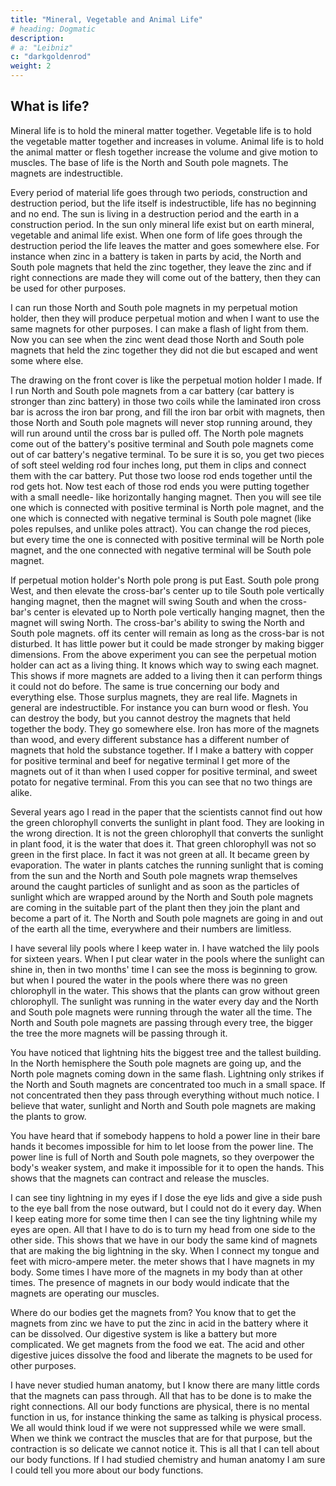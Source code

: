 ```yaml
---
title: "Mineral, Vegetable and Animal Life"
# heading: Dogmatic
description: 
# a: "Leibniz"
c: "darkgoldenrod"
weight: 2
---
```



## What is life? 

Mineral life is to hold the mineral matter together. Vegetable life is to hold the vegetable matter together and increases in volume. Animal life is to hold the animal matter or flesh together increase the volume and give motion to muscles. The base of life is the North and South pole magnets. The magnets are indestructible. 
     
Every period of material life goes through two periods, construction and destruction period, but the life itself is indestructible, life has no beginning and no end. The sun is living in a destruction period and the earth in a construction period. In the sun only mineral life exist but on earth mineral, vegetable and animal life exist. When one form of life goes through the destruction period the life leaves the matter and goes somewhere else.  For instance when zinc in a battery is taken in parts by acid, the North and South pole magnets that held the zinc together, they leave the zinc and if right connections are made they will come out of the battery, then they can be used for other purposes. 

I can run those North and South pole magnets in my perpetual motion holder, then they will produce perpetual motion and when I want to use the same magnets for other purposes. I can make a flash of light from them. Now you can see when the zinc went dead those North and South pole magnets that held the zinc together they did not die but escaped and went some where else. 
     

The drawing on the front cover is like the perpetual motion holder I made. If I run North and South pole magnets from a car battery (car battery is stronger than zinc battery) in those two coils while the laminated iron cross bar is across the iron bar prong, and fill the iron bar orbit with magnets, then those North and South pole magnets will never stop running around, they will run around until the cross bar is pulled off.  The North pole magnets come out of the battery's positive terminal and South pole magnets come out of car battery's negative terminal. To be sure it is so, you get two pieces of soft steel welding rod four inches long, put them in clips and connect them with the car battery. Put those two loose rod ends together until the rod gets hot. Now test each of those rod ends you were putting together with a small needle- like horizontally hanging magnet. Then you will see tile one which is connected with positive terminal is North pole magnet, and the one which is connected with negative terminal is South pole magnet (like poles repulses, and unlike poles attract). You can change the rod pieces, but every time the one is connected with positive terminal will be North pole magnet, and the one connected with negative terminal will be South pole magnet.
     
If perpetual motion holder's North pole prong is put East. South pole prong West, and then elevate the cross-bar's center up to tile South pole vertically hanging magnet, then the magnet will swing South and when the cross-bar's center is elevated up to North pole vertically hanging magnet, then the magnet will swing North. The cross-bar's ability to swing the North and South pole magnets. off its center will remain as long as the cross-bar is not disturbed. It has little power but it could be made stronger by making bigger dimensions.  From the above experiment you can see the perpetual motion holder can act as a living thing.  It knows which way to swing each magnet. This shows if more magnets are added to a living then it can perform things it could not do before. The same is true concerning our body and everything else. Those surplus magnets, they are real life. 
Magnets in general are indestructible. For instance you can burn wood or flesh. You can destroy the body, but you cannot destroy the magnets that held together the body. They go somewhere else.  Iron has more of the magnets than wood, and every different substance has a different number of magnets that hold the substance together. If I make a battery with copper for positive terminal and beef for negative terminal I get more of the magnets out of it than when I used copper for positive terminal, and sweet potato for negative terminal. From this you can see that no two things are alike. 
     
Several years ago I read in the paper that the scientists cannot find out how the green chlorophyll converts the sunlight in plant food. They are looking in the wrong direction. It is not the green chlorophyll that converts the sunlight in plant food, it is the water that does it. That green chlorophyll was not so green in the first place. In fact it was not green at all. It became green by evaporation. The water in plants catches the running sunlight that is coming from the sun and the North and South pole magnets wrap themselves around the caught particles of sunlight and as soon as the particles of sunlight which are wrapped around by the North and South pole magnets are coming in the suitable part of the plant then they join the plant and become a part of it. The North and South pole magnets are going in and out of the earth all the time, everywhere and their numbers are limitless. 
     
I have several lily pools where I keep water in. I have watched the lily pools for sixteen years. When I put clear water in the pools where the sunlight can shine in, then in two months' time I can see the moss is beginning to grow. but when I poured the water in the pools where there was no green chlorophyll in the water. This shows that the plants can grow without green chlorophyll. The sunlight was running in the water every day and the North and South pole magnets were running through the water all the time. The North and South pole magnets are passing through every tree, the bigger the tree the more magnets will be passing through it. 

You have noticed that lightning hits the biggest tree and the tallest building. In the North hemisphere the South pole magnets are going up, and the North pole magnets coming down in the same flash. Lightning only strikes if the North and South magnets are concentrated too much in a small space. If not concentrated then they pass through everything without much notice.  I believe that water, sunlight and North and South pole magnets are making the plants to grow. 
      
You have heard that if somebody happens to hold a power line in their bare hands it becomes impossible for him to let loose from the power line. The power line is full of North and South pole magnets, so they overpower the body's weaker system, and make it impossible for it to open the hands. This shows that the magnets can contract and release the muscles.
     
I can see tiny lightning in my eyes if I dose the eye lids and give a side push to the eye ball from the nose outward, but I could not do it every day. When I keep eating more for some time then I can see the tiny lightning while my eyes are open. All that I have to do is to turn my head from one side to the other side. This shows that we have in our body the same kind of magnets that are making the big lightning in the sky. When I connect my tongue and feet with micro-ampere meter. the meter shows that I have magnets in my body. Some times I have more of the magnets in my body than at other times. The presence of magnets in our body would indicate that the magnets are operating our muscles. 
     
Where do our bodies get the magnets from? You know that to get the magnets from zinc we have to put the zinc in acid in the battery where it can be dissolved. Our digestive system is like a battery but more complicated. We get magnets from the food we eat. The acid and other digestive juices dissolve the food and liberate the magnets to be used for other purposes. 
     
I have never studied human anatomy, but I know there are many little cords that the magnets can pass through. All that has to be done is to make the right connections. All our body functions are physical, there is no mental function in us, for instance thinking the same as talking is physical process. We all would think loud if we were not suppressed while we were small. When we think we contract the muscles that are for that purpose, but the contraction is  so delicate we cannot notice it. This is all that I can tell about our body functions. If I had studied chemistry and human anatomy I am sure I could tell you more about our body functions. 

<!-- Copyright October. 1945, by Edward Leedskalnin -->
